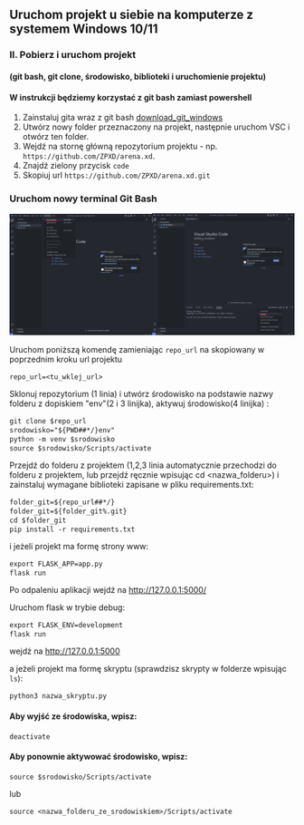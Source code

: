 ## Uruchom projekt u siebie na komputerze z systemem Windows 10/11
### II. Pobierz i uruchom projekt
#### (git bash, git clone, środowisko, biblioteki i uruchomienie projektu)

#### W instrukcji będziemy korzystać z git bash zamiast powershell

1. Zainstaluj gita wraz z git bash [download_git_windows](https://git-scm.com/download/win)
2. Utwórz nowy folder przeznaczony na projekt, następnie uruchom VSC i otwórz ten folder.
3. Wejdź na stornę główną repozytorium projektu - np. `https://github.com/ZPXD/arena.xd`.
4. Znajdź zielony przycisk `code`
5. Skopiuj url `https://github.com/ZPXD/arena.xd.git`

### Uruchom nowy terminal Git Bash

<img src="images/new_terminal1.png" width=50%><img src="images/git_bash.png" width=50%>


Uruchom poniższą komendę zamieniając `repo_url` na skopiowany w poprzednim kroku url projektu
```
repo_url=<tu_wklej_url>

```
Sklonuj repozytorium (1 linia)  i utwórz środowisko na podstawie nazwy folderu z dopiskiem "env"(2 i 3 linijka), aktywuj środowisko(4 linijka) :
```
git clone $repo_url
srodowisko="${PWD##*/}env"
python -m venv $srodowisko
source $srodowisko/Scripts/activate
```
Przejdź do folderu z projektem (1,2,3 linia automatycznie przechodzi do folderu z projektem, lub przejdź ręcznie wpisując cd <nazwa_folderu>) i zainstaluj wymagane biblioteki zapisane w pliku requirements.txt: 
```
folder_git=${repo_url##*/}
folder_git=${folder_git%.git}
cd $folder_git
pip install -r requirements.txt
```
i jeżeli projekt ma formę strony www:
```
export FLASK_APP=app.py
flask run
```
Po odpaleniu aplikacji wejdź na http://127.0.0.1:5000/ 

Uruchom flask w trybie debug:
```
export FLASK_ENV=development
flask run
```
wejdź na http://127.0.0.1:5000

a jeżeli projekt ma formę skryptu (sprawdzisz skrypty w folderze wpisując `ls`):
```
python3 nazwa_skryptu.py
```

#### Aby wyjść ze środowiska, wpisz:
```
deactivate
```

#### Aby ponownie aktywować środowisko, wpisz:
```
source $srodowisko/Scripts/activate
```
lub
```
source <nazwa_folderu_ze_srodowiskiem>/Scripts/activate
```
